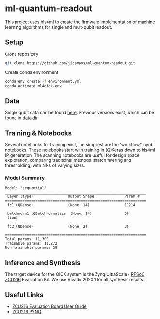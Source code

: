# ml-quantum-readout

This project uses hls4ml to create the firmware implementation of machine learning algorithms for single and mult-qubit readout.

## Setup

Clone repository

```bash
git clone https://github.com/jicampos/ml-quantum-readout.git
```

Create conda environment

```bash
conda env create -f environment.yml
conda activate ml4qick-env
```

## Data

Single qubit data can be found [here](https://purdue0-my.sharepoint.com/personal/du245_purdue_edu/_layouts/15/onedrive.aspx?id=%2Fpersonal%2Fdu245%5Fpurdue%5Fedu%2FDocuments%2FShared%2FQSC%20ML%20for%20readout%2FFinal%5Fraw%5Fdata%5Ffor%5Fpaper%2Fdata%5F0528%5Fnpy).
Previous versions exist, which can be found in [data dir](data/README.md).

## Training & Notebooks

Several notebooks for training exist, the simpliest are the 'workflow*.ipynb' notebooks. These notebooks start with training in (Q)Keras down to hls4ml IP generation. The scanning notebooks are useful for design space exploration, comparing traditional methods (match filtering and thresholding) with NNs of varying sizes.

### Model Summary

```text
Model: "sequential"
_________________________________________________________________
 Layer (type)                Output Shape              Param #   
=================================================================
 fc1 (QDense)                (None, 14)                11214     
                                                                 
 batchnorm1 (QBatchNormaliza  (None, 14)               56        
 tion)                                                           
                                                                 
 fc2 (QDense)                (None, 2)                 30        
                                                                 
=================================================================
Total params: 11,300
Trainable params: 11,272
Non-trainable params: 28
```

## Inference and Synthesis

The target device for the QICK system is the Zynq UltraScale+ [RFSoC ZCU216](https://www.xilinx.com/products/boards-and-kits/zcu216.html) Evaluation Kit. We use Vivado 2020.1 for all synthesis results.
<!-- 
```bash
cd inference 
python convert.py -c <framework>/<config>.yml
``` -->

## Useful Links

* [ZCU216 Evaluation Board User Guide](https://docs.xilinx.com/v/u/en-US/ug1390-zcu216-eval-bd)
* [ZCU216 PYNQ](https://github.com/sarafs1926/ZCU216-PYNQ)
